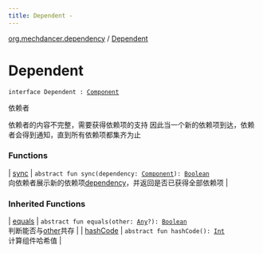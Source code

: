 ```yaml
---
title: Dependent - 
---
```


[org.mechdancer.dependency](../index.html) / [Dependent](./index.html)

# Dependent

`interface Dependent : `[`Component`](../-component/index.html)

依赖者

依赖者的内容不完整，需要获得依赖项的支持
因此当一个新的依赖项到达，依赖者会得到通知，直到所有依赖项都集齐为止

### Functions

| [sync](sync.html) | `abstract fun sync(dependency: `[`Component`](../-component/index.html)`): `[`Boolean`](https://kotlinlang.org/api/latest/jvm/stdlib/kotlin/-boolean/index.html)<br>向依赖者展示新的依赖项[dependency](sync.html#org.mechdancer.dependency.Dependent$sync(org.mechdancer.dependency.Component)/dependency)，并返回是否已获得全部依赖项 |

### Inherited Functions

| [equals](../-component/equals.html) | `abstract fun equals(other: `[`Any`](https://kotlinlang.org/api/latest/jvm/stdlib/kotlin/-any/index.html)`?): `[`Boolean`](https://kotlinlang.org/api/latest/jvm/stdlib/kotlin/-boolean/index.html)<br>判断能否与[other](../-component/equals.html#org.mechdancer.dependency.Component$equals(kotlin.Any)/other)共存 |
| [hashCode](../-component/hash-code.html) | `abstract fun hashCode(): `[`Int`](https://kotlinlang.org/api/latest/jvm/stdlib/kotlin/-int/index.html)<br>计算组件哈希值 |

